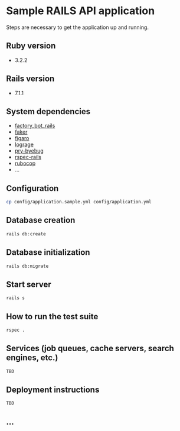 # Sample RAILS API application

Steps are necessary to get the application up and running.

## Ruby version

- 3.2.2

## Rails version

- 7.1.1

## System dependencies

- [factory_bot_rails](https://rubygems.org/gems/factory_bot_rails)
- [faker](https://rubygems.org/gems/faker)
- [figaro](https://rubygems.org/gems/figaro)
- [lograge](https://rubygems.org/gems/lograge)
- [pry-byebug](https://rubygems.org/gems/pry-byebug)
- [rspec-rails](https://rubygems.org/gems/rspec-rails)
- [rubocop](https://rubygems.org/gems/rubocop)
- ...

## Configuration

```bash
cp config/application.sample.yml config/application.yml 
```

## Database creation

```bash
rails db:create 
```

## Database initialization

```bash
rails db:migrate
```

## Start server

```bash
rails s
```

## How to run the test suite

```bash
rspec . 
```

## Services (job queues, cache servers, search engines, etc.)

```bash
TBD 
```

## Deployment instructions

```bash
TBD 
```

## ...
